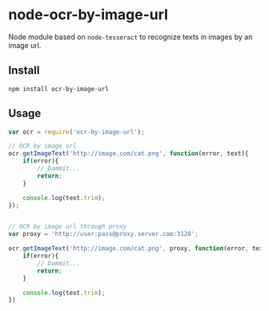 # node-ocr-by-image-url
Node module based on ```node-tesseract``` to recognize texts in images by an image url.

## Install
```
npm install ocr-by-image-url
```

## Usage
```js
var ocr = require('ocr-by-image-url');

// OCR by image url
ocr.getImageText('http://image.com/cat.png', function(error, text){
    if(error){
        // Dammit...
        return;
    }

    console.log(text.trim);
});


// OCR by image url through proxy
var proxy = 'http://user:pass@proxy.server.com:3128';

ocr.getImageText('http://image.com/cat.png', proxy, function(error, text){
    if(error){
        // Dammit...
        return;
    }

    console.log(text.trim);
})
```
